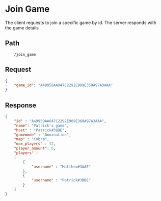 
# Join Game

The client requests to join a specific game by id. The server responds with the game details

## Path
```
    /join_game
```

## Request

```json
{
    "game_id": "A49950AA047C2292E989E368A97A3AAA"
}
```

## Response

```json
{
    "id" : "A49950AA047C2292E989E368A97A3AAA",
    "name": "Patrick's game",
    "host" : "Patrick#3BBE",
    "gamemode" : "Domination",
    "map" : "Kobra",
    "max_players" : 12,
    "player_amount": 6,
    "players" :
    [
        {
            "username" : "Matthew#3AAE"
        },
        {
            "username" : "Patrick#3BBE"
        }
    ]
}
```